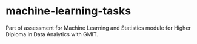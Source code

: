 # machine-learning-tasks
Part of assessment for Machine Learning and Statistics module for Higher Diploma in Data Analytics with GMIT.
